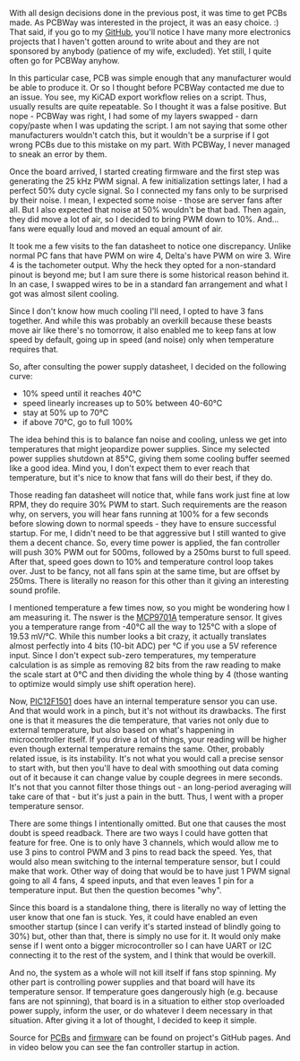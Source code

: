 With all design decisions done in the previous post, it was time to get PCBs
made. As PCBWay was interested in the project, it was an easy choice. :) That
said, if you go to my [GitHub](https://github.com/medo64), you'll notice I have
many more electronics projects that I haven't gotten around to write about
and they are not sponsored by anybody (patience of my wife, excluded). Yet
still, I quite often go for PCBWay anyhow.

In this particular case, PCB was simple enough that any manufacturer would be
able to produce it. Or so I thought before PCBWay contacted me due to an issue.
You see, my KiCAD export workflow relies on a script. Thus, usually results are
quite repeatable. So I thought it was a false positive. But nope - PCBWay was
right, I had some of my layers swapped - darn copy/paste when I was updating
the script. I am not saying that some other manufacturers wouldn't catch this,
but it wouldn't be a surprise if I got wrong PCBs due to this mistake on my
part. With PCBWay, I never managed to sneak an error by them.

Once the board arrived, I started creating firmware and the first step was
generating the 25 kHz PWM signal. A few initialization settings later, I had
a perfect 50% duty cycle signal. So I connected my fans only to be surprised by
their noise. I mean, I expected some noise - those are server fans after all.
But I also expected that noise at 50% wouldn't be that bad. Then again, they did
move a lot of air, so I decided to bring PWM down to 10%. And... fans were
equally loud and moved an equal amount of air.

It took me a few visits to the fan datasheet to notice one discrepancy. Unlike
normal PC fans that have PWM on wire 4, Delta's have PWM on wire 3. Wire 4 is
the tachometer output. Why the heck they opted for a non-standard pinout is
beyond me; but I am sure there is some historical reason behind it. In an case,
I swapped wires to be in a standard fan arrangement and what I got was almost
silent cooling.

Since I don't know how much cooling I'll need, I opted to have 3 fans together.
And while this was probably an overkill because these beasts move air like
there's no tomorrow, it also enabled me to keep fans at low speed by default,
going up in speed (and noise) only when temperature requires that.

So, after consulting the power supply datasheet, I decided on the following
curve:
* 10% speed until it reaches 40°C
* speed linearly increases up to 50% between 40-60°C
* stay at 50% up to 70°C
* if above 70°C, go to full 100%

The idea behind this is to balance fan noise and cooling, unless we get into
temperatures that might jeopardize power supplies. Since my selected power
supplies shutdown at 85°C, giving them some cooling buffer seemed like a good
idea. Mind you, I don't expect them to ever reach that temperature, but it's
nice to know that fans will do their best, if they do.

Those reading fan datasheet will notice that, while fans work just fine at low
RPM, they do require 30% PWM to start. Such requirements are the reason why, on
servers, you will hear fans running at 100% for a few seconds before slowing
down to normal speeds - they have to ensure successful startup. For me, I didn't
need to be that aggressive but I still wanted to give them a decent chance. So,
every time power is applied, the fan controller will push 30% PWM out for 500ms,
followed by a 250ms burst to full speed. After that, speed goes down to 10% and
temperature control loop takes over. Just to be fancy, not all fans spin at the
same time, but are offset by 250ms. There is literally no reason for this other
than it giving an interesting sound profile.

I mentioned temperature a few times now, so you might be wondering how I am
measuring it. The nswer is the [MCP9701A](https://www.microchip.com/en-us/product/mcp9701a)
temperature sensor. It gives you a temperature range from -40°C all the way to
125°C with a slope of 19.53 mV/°C. While this number looks a bit crazy, it
actually translates almost perfectly into 4 bits (10-bit ADC) per °C if you use
a 5V reference input. Since I don't expect sub-zero temperatures, my temperature
calculation is as simple as removing 82 bits from the raw reading to make the
scale start at 0°C and then dividing the whole thing by 4 (those wanting to
optimize would simply use shift operation here).

Now, [PIC12F1501](https://www.microchip.com/en-us/product/pic12f1501) does have
an internal temperature sensor you can use. And that would work in a pinch, but
it's not without its drawbacks. The first one is that it measures the die
temperature, that varies not only due to external temperature, but also based on
what's happening in microcontroller itself. If you drive a lot of things, your
reading will be higher even though external temperature remains the same.
Other, probably related issue, is its instability. It's not what you would call
a precise sensor to start with, but then you'll have to deal with smoothing out
data coming out of it because it can change value by couple degrees in mere
seconds. It's not that you cannot filter those things out - an long-period
averaging will take care of that - but it's just a pain in the butt. Thus, I
went with a proper temperature sensor.

There are some things I intentionally omitted. But one that causes the most
doubt is speed readback. There are two ways I could have gotten that feature for
free. One is to only have 3 channels, which would allow me to use 3 pins to
control PWM and 3 pins to read back the speed. Yes, that would also mean
switching to the internal temperature sensor, but I could make that work. Other
way of doing that would be to have just 1 PWM signal going to all 4 fans, 4
speed inputs, and that even leaves 1 pin for a temperature input. But then the
question becomes "why".

Since this board is a standalone thing, there is literally no way of letting
the user know that one fan is stuck. Yes, it could have enabled an even smoother
startup (since I can verify it's started instead of blindly going to 30%) but,
other than that, there is simply no use for it. It would only make sense if I
went onto a bigger microcontroller so I can have UART or I2C connecting it to
the rest of the system, and I think that would be overkill.

And no, the system as a whole will not kill itself if fans stop spinning. My
other part is controlling power supplies and that board will have its temperature
sensor. If temperature goes dangerously high (e.g. because fans are not
spinning), that board is in a situation to either stop overloaded power supply,
inform the user, or do whatever I deem necessary in that situation. After giving
it a lot of thought, I decided to keep it simple.


Source for [PCBs](https://github.com/medo64/AuxPower1U/tree/main/src/FanController/firmware)
and [firmware](https://github.com/medo64/AuxPower1U/tree/main/src/FanController/hardware)
can be found on project's GitHub pages. And in video below you can see the fan
controller startup in action.
